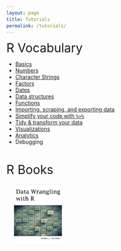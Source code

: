 ```yaml
---
layout: page
title: Tutorials
permalink: /tutorials/
---
```


<font size="6">R Vocabulary</font>
* [Basics](basics)
* [Numbers](numbers)
* [Character Strings](characters)
* [Factors](factors)
* [Dates](dates)
* [Data structures](data_structures)
* [Functions](functions_loops)
* [Importing, scraping, and exporting data](data_inputs_outputs)
* [Simplify your code with `%>%`](simplify_code)
* [Tidy & transform your data](data_wrangling)
* [Visualizations](visualization)
* [Analytics](analytics)
* Debugging

<br>

<font size="6">R Books</font>

<a href="https://leanpub.com/datawranglingwithr"><img src="/public/images/DataWranglingCover.jpg" alt="Data Wrangling with R" align="left" vspace="5" hspace="20" height="25%" width="25%"></a>

